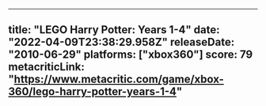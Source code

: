 
---
title: "LEGO Harry Potter: Years 1-4"
date: "2022-04-09T23:38:29.958Z"
releaseDate: "2010-06-29"
platforms: ["xbox360"]
score: 79
metacriticLink: "https://www.metacritic.com/game/xbox-360/lego-harry-potter-years-1-4"
---

